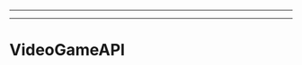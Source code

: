------------------------------------------------------------------------------------
----------------------------------------------------------------------------------------------------
# VideoGameAPI
